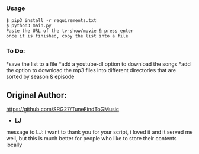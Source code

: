 ### Usage

```
$ pip3 install -r requirements.txt
$ python3 main.py
Paste the URL of the tv-show/movie & press enter
once it is finished, copy the list into a file
```
### To Do:
*save the list to a file
*add a youtube-dl option to download the songs
*add the option to download the mp3 files into different directories that are sorted by season & episode

## Original Author:
https://github.com/SRG27/TuneFindToGMusic
* **LJ**

message to LJ: i want to thank you for your script, i loved it and it served me well, but this is much better for people who like to store their contents locally 

